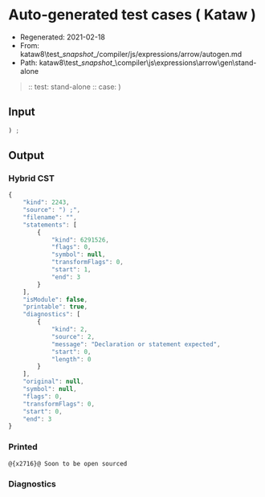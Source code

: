 # Auto-generated test cases ( Kataw )
- Regenerated: 2021-02-18
- From: kataw8\test\__snapshot__/compiler/js/expressions/arrow/autogen.md
- Path: kataw8\test\__snapshot__\compiler\js\expressions\arrow\gen\stand-alone
> :: test: stand-alone
> :: case: )
## Input

`````js
) ;
`````

## Output

### Hybrid CST

```javascript
{
    "kind": 2243,
    "source": ") ;",
    "filename": "",
    "statements": [
        {
            "kind": 6291526,
            "flags": 0,
            "symbol": null,
            "transformFlags": 0,
            "start": 1,
            "end": 3
        }
    ],
    "isModule": false,
    "printable": true,
    "diagnostics": [
        {
            "kind": 2,
            "source": 2,
            "message": "Declaration or statement expected",
            "start": 0,
            "length": 0
        }
    ],
    "original": null,
    "symbol": null,
    "flags": 0,
    "transformFlags": 0,
    "start": 0,
    "end": 3
}
```

### Printed

```javascript
@{x2716}@ Soon to be open sourced
```

### Diagnostics

```javascript

```

